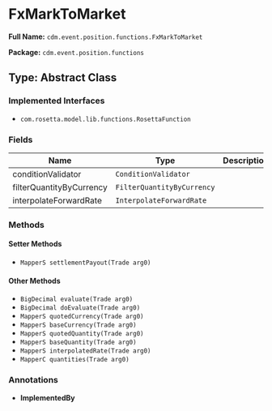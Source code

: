 # FxMarkToMarket

**Full Name:** `cdm.event.position.functions.FxMarkToMarket`

**Package:** `cdm.event.position.functions`

## Type: Abstract Class

### Implemented Interfaces

- `com.rosetta.model.lib.functions.RosettaFunction`

### Fields

| Name | Type | Description |
|------|------|-------------|
| conditionValidator | `ConditionValidator` |  |
| filterQuantityByCurrency | `FilterQuantityByCurrency` |  |
| interpolateForwardRate | `InterpolateForwardRate` |  |

### Methods

#### Setter Methods

- `MapperS settlementPayout(Trade arg0)`

#### Other Methods

- `BigDecimal evaluate(Trade arg0)`
- `BigDecimal doEvaluate(Trade arg0)`
- `MapperS quotedCurrency(Trade arg0)`
- `MapperS baseCurrency(Trade arg0)`
- `MapperS quotedQuantity(Trade arg0)`
- `MapperS baseQuantity(Trade arg0)`
- `MapperS interpolatedRate(Trade arg0)`
- `MapperC quantities(Trade arg0)`

### Annotations

- **ImplementedBy**

